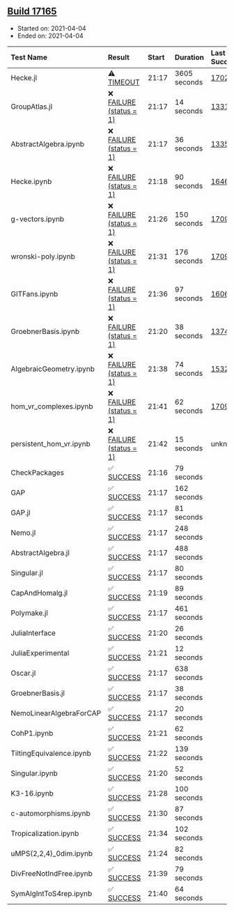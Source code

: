 ## [Build 17165](https://oscarci.mathematik.uni-kl.de/job/oscar/17165/)

* Started on: 2021-04-04
* Ended on: 2021-04-04

| Test Name    | Result | Start | Duration | Last Success | First Failure |
|:-------------|:-------|:------|:---------|:-------------|:--------------|
| Hecke.jl | ⚠ [TIMEOUT](https://oscarci.mathematik.uni-kl.de/job/oscar/17165/artifact/logs/build-17165/Hecke.jl.log) | 21:17 | 3605 seconds | [17022](https://oscarci.mathematik.uni-kl.de/job/oscar/17022/) | [17023](https://oscarci.mathematik.uni-kl.de/job/oscar/17023/) |
| GroupAtlas.jl | ❌ [FAILURE (status = 1)](https://oscarci.mathematik.uni-kl.de/job/oscar/17165/artifact/logs/build-17165/GroupAtlas.jl.log) | 21:17 | 14 seconds | [13311](https://oscarci.mathematik.uni-kl.de/job/oscar/13311/) | [13312](https://oscarci.mathematik.uni-kl.de/job/oscar/13312/) |
| AbstractAlgebra.ipynb | ❌ [FAILURE (status = 1)](https://oscarci.mathematik.uni-kl.de/job/oscar/17165/artifact/logs/build-17165/AbstractAlgebra.ipynb.log) | 21:17 | 36 seconds | [13355](https://oscarci.mathematik.uni-kl.de/job/oscar/13355/) | [13356](https://oscarci.mathematik.uni-kl.de/job/oscar/13356/) |
| Hecke.ipynb | ❌ [FAILURE (status = 1)](https://oscarci.mathematik.uni-kl.de/job/oscar/17165/artifact/logs/build-17165/Hecke.ipynb.log) | 21:18 | 90 seconds | [16463](https://oscarci.mathematik.uni-kl.de/job/oscar/16463/) | [16464](https://oscarci.mathematik.uni-kl.de/job/oscar/16464/) |
| g-vectors.ipynb | ❌ [FAILURE (status = 1)](https://oscarci.mathematik.uni-kl.de/job/oscar/17165/artifact/logs/build-17165/g-vectors.ipynb.log) | 21:26 | 150 seconds | [17099](https://oscarci.mathematik.uni-kl.de/job/oscar/17099/) | [17100](https://oscarci.mathematik.uni-kl.de/job/oscar/17100/) |
| wronski-poly.ipynb | ❌ [FAILURE (status = 1)](https://oscarci.mathematik.uni-kl.de/job/oscar/17165/artifact/logs/build-17165/wronski-poly.ipynb.log) | 21:31 | 176 seconds | [17098](https://oscarci.mathematik.uni-kl.de/job/oscar/17098/) | [17099](https://oscarci.mathematik.uni-kl.de/job/oscar/17099/) |
| GITFans.ipynb | ❌ [FAILURE (status = 1)](https://oscarci.mathematik.uni-kl.de/job/oscar/17165/artifact/logs/build-17165/GITFans.ipynb.log) | 21:36 | 97 seconds | [16068](https://oscarci.mathematik.uni-kl.de/job/oscar/16068/) | [16069](https://oscarci.mathematik.uni-kl.de/job/oscar/16069/) |
| GroebnerBasis.ipynb | ❌ [FAILURE (status = 1)](https://oscarci.mathematik.uni-kl.de/job/oscar/17165/artifact/logs/build-17165/GroebnerBasis.ipynb.log) | 21:20 | 38 seconds | [13748](https://oscarci.mathematik.uni-kl.de/job/oscar/13748/) | [13749](https://oscarci.mathematik.uni-kl.de/job/oscar/13749/) |
| AlgebraicGeometry.ipynb | ❌ [FAILURE (status = 1)](https://oscarci.mathematik.uni-kl.de/job/oscar/17165/artifact/logs/build-17165/AlgebraicGeometry.ipynb.log) | 21:38 | 74 seconds | [15322](https://oscarci.mathematik.uni-kl.de/job/oscar/15322/) | [15323](https://oscarci.mathematik.uni-kl.de/job/oscar/15323/) |
| hom_vr_complexes.ipynb | ❌ [FAILURE (status = 1)](https://oscarci.mathematik.uni-kl.de/job/oscar/17165/artifact/logs/build-17165/hom_vr_complexes.ipynb.log) | 21:41 | 62 seconds | [17099](https://oscarci.mathematik.uni-kl.de/job/oscar/17099/) | [17100](https://oscarci.mathematik.uni-kl.de/job/oscar/17100/) |
| persistent_hom_vr.ipynb | ❌ [FAILURE (status = 1)](https://oscarci.mathematik.uni-kl.de/job/oscar/17165/artifact/logs/build-17165/persistent_hom_vr.ipynb.log) | 21:42 | 15 seconds | unknown | unknown |
| CheckPackages | ✅ [SUCCESS](https://oscarci.mathematik.uni-kl.de/job/oscar/17165/artifact/logs/build-17165/CheckPackages.log) | 21:16 | 79 seconds |  |  |
| GAP | ✅ [SUCCESS](https://oscarci.mathematik.uni-kl.de/job/oscar/17165/artifact/logs/build-17165/GAP.log) | 21:17 | 162 seconds |  |  |
| GAP.jl | ✅ [SUCCESS](https://oscarci.mathematik.uni-kl.de/job/oscar/17165/artifact/logs/build-17165/GAP.jl.log) | 21:17 | 81 seconds |  |  |
| Nemo.jl | ✅ [SUCCESS](https://oscarci.mathematik.uni-kl.de/job/oscar/17165/artifact/logs/build-17165/Nemo.jl.log) | 21:17 | 248 seconds |  |  |
| AbstractAlgebra.jl | ✅ [SUCCESS](https://oscarci.mathematik.uni-kl.de/job/oscar/17165/artifact/logs/build-17165/AbstractAlgebra.jl.log) | 21:17 | 488 seconds |  |  |
| Singular.jl | ✅ [SUCCESS](https://oscarci.mathematik.uni-kl.de/job/oscar/17165/artifact/logs/build-17165/Singular.jl.log) | 21:17 | 80 seconds |  |  |
| CapAndHomalg.jl | ✅ [SUCCESS](https://oscarci.mathematik.uni-kl.de/job/oscar/17165/artifact/logs/build-17165/CapAndHomalg.jl.log) | 21:19 | 89 seconds |  |  |
| Polymake.jl | ✅ [SUCCESS](https://oscarci.mathematik.uni-kl.de/job/oscar/17165/artifact/logs/build-17165/Polymake.jl.log) | 21:17 | 461 seconds |  |  |
| JuliaInterface | ✅ [SUCCESS](https://oscarci.mathematik.uni-kl.de/job/oscar/17165/artifact/logs/build-17165/JuliaInterface.log) | 21:20 | 26 seconds |  |  |
| JuliaExperimental | ✅ [SUCCESS](https://oscarci.mathematik.uni-kl.de/job/oscar/17165/artifact/logs/build-17165/JuliaExperimental.log) | 21:21 | 12 seconds |  |  |
| Oscar.jl | ✅ [SUCCESS](https://oscarci.mathematik.uni-kl.de/job/oscar/17165/artifact/logs/build-17165/Oscar.jl.log) | 21:17 | 638 seconds |  |  |
| GroebnerBasis.jl | ✅ [SUCCESS](https://oscarci.mathematik.uni-kl.de/job/oscar/17165/artifact/logs/build-17165/GroebnerBasis.jl.log) | 21:17 | 38 seconds |  |  |
| NemoLinearAlgebraForCAP | ✅ [SUCCESS](https://oscarci.mathematik.uni-kl.de/job/oscar/17165/artifact/logs/build-17165/NemoLinearAlgebraForCAP.log) | 21:17 | 20 seconds |  |  |
| CohP1.ipynb | ✅ [SUCCESS](https://oscarci.mathematik.uni-kl.de/job/oscar/17165/artifact/logs/build-17165/CohP1.ipynb.log) | 21:21 | 62 seconds |  |  |
| TiltingEquivalence.ipynb | ✅ [SUCCESS](https://oscarci.mathematik.uni-kl.de/job/oscar/17165/artifact/logs/build-17165/TiltingEquivalence.ipynb.log) | 21:22 | 139 seconds |  |  |
| Singular.ipynb | ✅ [SUCCESS](https://oscarci.mathematik.uni-kl.de/job/oscar/17165/artifact/logs/build-17165/Singular.ipynb.log) | 21:20 | 52 seconds |  |  |
| K3-16.ipynb | ✅ [SUCCESS](https://oscarci.mathematik.uni-kl.de/job/oscar/17165/artifact/logs/build-17165/K3-16.ipynb.log) | 21:28 | 100 seconds |  |  |
| c-automorphisms.ipynb | ✅ [SUCCESS](https://oscarci.mathematik.uni-kl.de/job/oscar/17165/artifact/logs/build-17165/c-automorphisms.ipynb.log) | 21:30 | 87 seconds |  |  |
| Tropicalization.ipynb | ✅ [SUCCESS](https://oscarci.mathematik.uni-kl.de/job/oscar/17165/artifact/logs/build-17165/Tropicalization.ipynb.log) | 21:34 | 102 seconds |  |  |
| uMPS(2,2,4)_0dim.ipynb | ✅ [SUCCESS](https://oscarci.mathematik.uni-kl.de/job/oscar/17165/artifact/logs/build-17165/uMPS-2-2-4-_0dim.ipynb.log) | 21:24 | 82 seconds |  |  |
| DivFreeNotIndFree.ipynb | ✅ [SUCCESS](https://oscarci.mathematik.uni-kl.de/job/oscar/17165/artifact/logs/build-17165/DivFreeNotIndFree.ipynb.log) | 21:39 | 79 seconds |  |  |
| SymAlgIntToS4rep.ipynb | ✅ [SUCCESS](https://oscarci.mathematik.uni-kl.de/job/oscar/17165/artifact/logs/build-17165/SymAlgIntToS4rep.ipynb.log) | 21:40 | 64 seconds |  |  |
